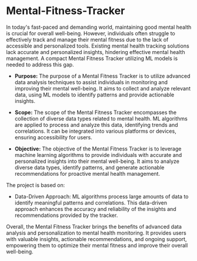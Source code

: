 # Mental-Fitness-Tracker
In today's fast-paced and demanding world, maintaining good mental health is crucial for overall well-being. However, individuals often struggle to effectively track and manage their mental fitness due to the lack of accessible and personalized tools. Existing mental health tracking solutions lack accurate and personalized insights, hindering effective mental health management. A compact Mental Fitness Tracker utilizing ML models is needed to address this gap. 

- **Purpose:** The purpose of a Mental Fitness Tracker is to utilize advanced data analysis techniques to assist individuals in monitoring and improving their mental well-being. It aims to collect and analyze relevant data, using ML models to identify patterns and provide actionable insights. 

- **Scope:** The scope of the Mental Fitness Tracker encompasses the collection of diverse data types related to mental health. ML algorithms are applied to process and analyze this data, identifying trends and correlations. It can be integrated into various platforms or devices, ensuring accessibility for users.

- **Objective:** The objective of the Mental Fitness Tracker is to leverage machine learning algorithms to provide individuals with accurate and personalized insights into their mental well-being. It aims to analyze diverse data types, identify patterns, and generate actionable recommendations for proactive mental health management. 

The project is based on:

- Data-Driven Approach: ML algorithms process large amounts of data to identify meaningful patterns and correlations. This data-driven approach enhances the accuracy and reliability of the insights and recommendations provided by the tracker.

Overall, the Mental Fitness Tracker brings the benefits of advanced data analysis and personalization to mental health monitoring. It provides users with valuable insights, actionable recommendations, and ongoing support, empowering them to optimize their mental fitness and improve their overall well-being.

